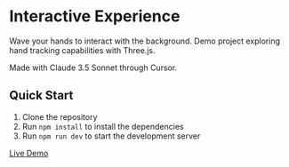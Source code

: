 # Interactive Experience

Wave your hands to interact with the background. Demo project exploring hand tracking capabilities with Three.js.

Made with Claude 3.5 Sonnet through Cursor.

## Quick Start

1. Clone the repository
2. Run `npm install` to install the dependencies
3. Run `npm run dev` to start the development server

[Live Demo](https://ibg.mesci.dev/)